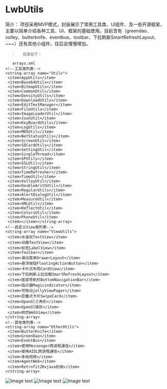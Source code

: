 # LwbUtils
简介：
		项目采用MVP模式，封装展示了常用工具类、UI组件、及一些开源框架，主要以简单介绍各种工具、UI、框架的基础使用。目前含有（greendao、volley、butterknife、eventbus、toolbar、下拉刷新SmartRefreshLayout、~~~）还有其他小组件，往后会慢慢增加。

> 		目录如下：

       arrays.xml
    <!--工具类列表-->
    <string-array name="Utils">
     <item>AppUtils</item>
     <item>Base64Utils</item>
     <item>BitmapUtils</item>
     <item>CommonUtil</item>
     <item>DensityUtils</item>
     <item>DownloadUtils</item>
     <item>EditTextManager</item>
     <item>FileUtils</item>
     <item>ImageLoaderUtil</item>
     <item>JsonUtil</item>
     <item>KeyBoardUtils</item>
     <item>LogUtils</item>
     <item>MD5Util</item>
     <item>NetStatusUtils</item>
     <item>ScreenUtil</item>
     <item>SDCardUtils</item>
     <item>SettingUtil</item>
     <item>SingleThread</item>
     <item>SPUtils</item>
     <item>SSLUtil</item>
     <item>StringUtil</item>
     <item>TimeRefresher</item>
     <item>TimeUtil</item>
     <item>VolleyUtil</item>
     <item>DoubleArithUtil</item>
     <item>RegularUtils</item>
     <item>AlertDialogUtil</item>
     <item>MeasureUtil</item>
     <item>XMLUtil</item>
     <item>ReflectUtil</item>
     <item>ColorsUtil</item>
     <item>PhoneUtil</item>
     <item></item></string-array>
    <!--自定义View类列表-->
    <string-array name="ViewUtils">
     <item>水波纹TextView</item>
     <item>动画TextView</item>
     <item>标签LabelView</item>
     <item>Toolbar</item>
     <item>滑动菜单DrawerLayout</item>
     <item>悬浮按钮FloatingActionButton</item>
     <item>卡片式布局CardView</item>
     <item>下拉刷新上拉加载SmartRefreshLayout</item>
     <item>底部导航栏BottomNavigationBar</item>
     <item>指示器Magicindicator</item>
     <item>可拖动jellyViewPager</item>
     <item>层叠式卡片SwipeCard</item>
     <item>OpenGl三角形</item>
     <item>OpenGl矩形</item>
     <item>网页WebView</item>
    </string-array>
    <!--其他类列表-->
    <string-array name="OtherUtils">
     <item>ButterKnife</item>
     <item>GreenDao</item>
     <item>EventBus</item>
     <item>使用Messenger跨进程通信</item>
     <item>使用AIDL跨进程通信</item>
     <item>本地视频</item>
     <item>AgentWeb</item>
     <item>Retrofit2Rxjava封装</item>
    </string-array>
![Image text](https://raw.githubusercontent.com/DayorNight/WeatherForecast/master/img_main1.png)
![Image text](https://raw.githubusercontent.com/DayorNight/WeatherForecast/master/img_main2.png)
![Image text](https://raw.githubusercontent.com/DayorNight/WeatherForecast/master/img_main3.png)
